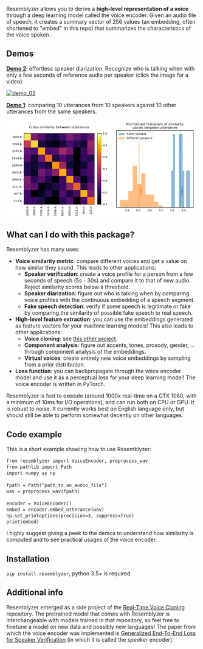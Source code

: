 Resemblyzer allows you to derive a **high-level representation of a voice** through a deep learning model called the voice encoder. Given an audio file of speech, it creates a summary vector of 256 values (an embedding, often shortened to "embed" in this repo) that summarizes the characteristics of the voice spoken. 

## Demos
[**Demo 2**](https://github.com/resemble-ai/Resemblyzer/blob/master/demo02_diarization.py): effortless speaker diarization. Recognize who is talking when with only a few seconds of reference audio per speaker (click the image for a video):

[![demo_02](https://i.imgur.com/2MpNauG.png)](https://streamable.com/uef39)

[**Demo 1**](https://github.com/resemble-ai/Resemblyzer/blob/master/demo01_similarity.py): comparing 10 utterances from 10 speakers against 10 other utterances from the same speakers.

![demo_01](plots/sim_matrix_1.png?raw=true)


## What can I do with this package?
Resemblyzer has many uses:
- **Voice similarity metric**: compare different voices and get a value on how similar they sound. This leads to other applications:
  - **Speaker verification**: create a voice profile for a person from a few seconds of speech (5s - 30s) and compare it to that of new audio. Reject similarity scores below a threshold.
  - **Speaker diarization**: figure out who is talking when by comparing voice profiles with the continuous embedding of a speech segment.
  - **Fake speech detection**: verify if some speech is legitimate or fake by comparing the similarity of possible fake speech to real speech.
- **High-level feature extraction**: you can use the embeddings generated as feature vectors for your machine learning models! This also leads to other applications:
  - **Voice cloning**: see [this other project](https://github.com/CorentinJ/Real-Time-Voice-Cloning).
  - **Component analysis**: figure out accents, tones, prosody, gender, ... through component analysis of the embeddings.
  - **Virtual voices**: create entirely new voice embeddings by sampling from a prior distribution.
- **Loss function**: you can backpropagate through the voice encoder model and use it as a perceptual loss for your deep learning model! The voice encoder is written in PyTorch.

Resemblyzer is fast to execute (around 1000x real-time on a GTX 1080, with a minimum of 10ms for I/O operations), and can run both on CPU or GPU. It is robust to noise. It currently works best on English language only, but should still be able to perform somewhat decently on other languages.


## Code example
This is a short example showing how to use Resemblyzer:
```
from resemblyzer import VoiceEncoder, preprocess_wav
from pathlib import Path
import numpy as np

fpath = Path("path_to_an_audio_file")
wav = preprocess_wav(fpath)

encoder = VoiceEncoder()
embed = encoder.embed_utterance(wav)
np.set_printoptions(precision=3, suppress=True)
print(embed)
```

I highly suggest giving a peek to the demos to understand how similarity is computed and to see practical usages of the voice encoder.

## Installation
`pip install resemblyzer`, python 3.5+ is required.

## Additional info
Resemblyzer emerged as a side project of the [Real-Time Voice Cloning](https://github.com/CorentinJ/Real-Time-Voice-Cloning) repository. The pretrained model that comes with Resemblyzer is interchangeable with models trained in that repository, so feel free to finetune a model on new data and possibly new languages! The paper from which the voice encoder was implemented is [Generalized End-To-End Loss for Speaker Verification](https://arxiv.org/pdf/1710.10467.pdf) (in which it is called the *speaker* encoder).
